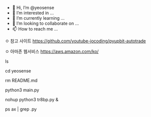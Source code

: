 - 👋 Hi, I’m @yeosense
- 👀 I’m interested in ...
- 🌱 I’m currently learning ...
- 💞️ I’m looking to collaborate on ...
- 📫 How to reach me ...

<!---
yeosense/yeosense is a ✨ special ✨ repository because its `README.md` (this file) appears on your GitHub profile.
You can click the Preview link to take a look at your changes.
--->

ㅇ 참고 사이트
   https://github.com/youtube-jocoding/pyupbit-autotrade
   
ㅇ 아마존 웹서비스
   https://aws.amazon.com/ko/

ls

cd yeosense

rm README.md

python3 main.py

nohup python3 tr8bp.py &

ps ax | grep .py

